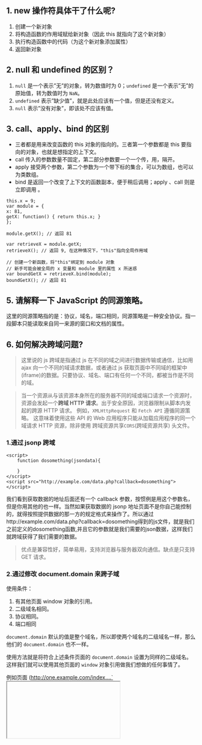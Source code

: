 ## 1. new 操作符具体干了什么呢?

1.  创建一个新对象
2.  将构造函数的作用域赋给新对象（因此 this 就指向了这个新对象）
3.  执行构造函数中的代码（为这个新对象添加属性）
4.  返回新对象

## 2. null 和 undefined 的区别？

1.  `null` 是一个表示”无”的对象，转为数值时为 0；`undefined` 是一个表示”无”的原始值，转为数值时为 `NaN`。
2.  `undefined` 表示”缺少值”，就是此处应该有一个值，但是还没有定义。
3.  `null` 表示”没有对象”，即该处不应该有值。

## 3. call、apply、bind 的区别

* 三者都是用来改变函数的 this 对象的指向的。三者第一个参数都是 this 要指向的对象，也就是想指定的上下文。
* call 传入的参数数量不固定，第二部分参数要一个一个传，用，隔开。
* apply 接受两个参数，第二个参数为一个带下标的集合，可以为数组，也可以为类数组。
* bind 是返回一个改变了上下文的函数副本，便于稍后调用；apply 、call 则是立即调用 。

```
this.x = 9;
var module = {
x: 81,
getX: function() { return this.x; }
};

module.getX(); // 返回 81

var retrieveX = module.getX;
retrieveX(); // 返回 9, 在这种情况下，"this"指向全局作用域

// 创建一个新函数，将"this"绑定到 module 对象
// 新手可能会被全局的 x 变量和 module 里的属性 x 所迷惑
var boundGetX = retrieveX.bind(module);
boundGetX(); // 返回 81
```

## 5. 请解释一下 JavaScript 的同源策略。

这里的同源策略指的是：协议，域名，端口相同，同源策略是一种安全协议。指一段脚本只能读取来自同一来源的窗口和文档的属性。

## 6. 如何解决跨域问题?

> 这里说的 js 跨域是指通过 js 在不同的域之间进行数据传输或通信，比如用 ajax 向一个不同的域请求数据，或者通过 js 获取页面中不同域的框架中(iframe)的数据。只要协议、域名、端口有任何一个不同，都被当作是不同的域。

> 当一个资源从与该资源本身所在的服务器不同的域或端口请求一个资源时，资源会发起一个**跨域 HTTP 请求**。出于安全原因，浏览器限制从脚本内发起的跨源 HTTP 请求。 例如，`XMLHttpRequest` 和 `Fetch API` 遵循同源策略。 这意味着使用这些 API 的 Web 应用程序只能从加载应用程序的同一个域请求 HTTP 资源，除非使用 跨域资源共享`CORS`(跨域资源共享) 头文件。

### 1.通过 jsonp 跨域

```
<script>
    function dosomething(jsondata){

    }
</script>
<script src="http://example.com/data.php?callback=dosomething"></script>
```

我们看到获取数据的地址后面还有一个 callback 参数，按惯例是用这个参数名，但是你用其他的也一样。当然如果获取数据的 jsonp 地址页面不是你自己能控制的，就得按照提供数据的那一方的规定格式来操作了。所以通过http://example.com/data.php?callback=dosomething得到的js文件，就是我们之前定义的dosomething函数,并且它的参数就是我们需要的json数据，这样我们就跨域获得了我们需要的数据。

> 优点是兼容性好，简单易用，支持浏览器与服务器双向通信。缺点是只支持 GET 请求。

### 2.通过修改 document.domain 来跨子域

使用条件：

1.  有其他页面 window 对象的引用。
2.  二级域名相同。
3.  协议相同。
4.  端口相同

`document.domain` 默认的值是整个域名，所以即使两个域名的二级域名一样，那么他们的 `document.domain` 也不一样。

使用方法就是将符合上述条件页面的 `document.domain` 设置为同样的二级域名。这样我们就可以使用其他页面的 `window` 对象引用做我们想做的任何事情了。

例如页面 (http://one.example.com/index....`<iframe>`

```
<iframe id="iframe" src="http://two.example.com/iframe.html"></iframe>
```

在 iframe.html 中使用 JavaScript 将 `document.domain` 设置好，也就是 example.com。

```
var iframe = document.getElementById('iframe');

document.domain = 'example.com';

iframe.contentDocument; // 框架的 document 对象
iframe.contentWindow; // 框架的 window 对象
```

这样，我们就可以获得对框架的完全控制权了。

### 3.使用 window.name 来进行跨域

```
window.name = "My window's name";
location.href = "http://www.qq.com/";

// 再检测 window.name

window.name; // My window's name
```

在一个标签里面跳转网页的话，我们的 `window.name` 是不会改变的。由于安全原因，浏览器始终会保持 `window.name` 是 `string` 类型。

基于这个思想，我们可以在某个页面设置好 `window.name` 的值，然后跳转到另外一个页面。在这个页面中就可以获取到我们刚刚设置的 `window.name` 了。

```
var iframe = document.getElementById('iframe');
var data = '';

iframe.onload = function() {
    data = iframe.contentWindow.name;
};
```

> 因为两个页面完全不同源，出现了报错由于 window.name 不随着 URL 的跳转而改变，所以我们使用一个暗黑技术来解决这个问题：

```
var iframe = document.getElementById('iframe');
var data = '';

iframe.onload = function() {
    iframe.onload = function(){
        data = iframe.contentWindow.name;
    }
    iframe.src = 'about:blank';
};
```

> 或者将里面的 about:blank 替换成某个同源页面（最好是空页面，减少加载时间）。这种方法与 `document.domain` 方法相比，放宽了域名后缀要相同的限制，可以从任意页面获取 `string` 类型的数据。

### 4.使用 HTML5 中新引进的 window.postMessage 方法来跨域传送数据

```
windowObj.postMessage(message, targetOrigin);
```

* `windowObj`: 接受消息的 Window 对象。
* `message`: 在最新的浏览器中可以是对象。
* `targetOrigin`: 目标的源，`*` 表示任意。

这个方法非常强大，无视协议，端口，域名的不同

```
var windowObj = window; // 可以是其他的 Window 对象的引用
var data = null;

addEventListener('message', function(e){
    if(e.origin == 'http://jasonkid.github.io/fezone') {
        data = e.data;

        e.source.postMessage('Got it!', '*');
    }
});
```

`message` 事件就是用来接收 `postMessage` 发送过来的请求的。函数参数的属性有以下几个：

* `origin`: 发送消息的 window 的源。
* `data`: 数据。
* `source`: 发送消息的 Window 对象。

### 5.CORS

服务器端对于 `CORS` 的支持，主要就是通过设置 `Access-Control-Allow-Origin` 来进行的。如果浏览器检测到相应的设置，就可以允许 Ajax 进行跨域的访问。

## 7. 说说严格模式的限制

> 变量必须声明后再使用函数的参数不能有同名属性，否则报错禁止 this 指向全局对象不能使用 with 语句增加了保留字
> arguments 不会自动反映函数参数的变化设立”严格模式”的目的：消除 Javascript 语法的一些不合理、不严谨之处，减少一些怪异行为;
> 消除代码运行的一些不安全之处，保证代码运行的安全；提高编译器效率，增加运行速度；为未来新版本的 Javascript 做好铺垫。

## 8. 请解释什么是事件代理

事件代理（Event Delegation），又称之为事件委托。即是把原本需要绑定的事件委托给父元素，让父元素担当事件监听的职务。事件代理的原理是 DOM 元素的事件冒泡。使用事件代理的好处是可以提高性能

## 9. Event Loop、消息队列、事件轮询

> 异步函数在执行结束后，会在事件队列中添加一个事件（回调函数）(遵循先进先出原则)，主线程中的代码执行完毕后（即一次循环结束），下一次循环开始就在事件队列中“读取”事件，然后调用它所对应的回调函数。这个过程是循环不断的，所以整个的这种运行机制又称为 Event Loop（事件循环）

> 主线程运行的时候，产生堆（heap）和栈（stack），栈中的代码（同步任务）调用各种外部 API，它们在”任务队列”中加入各种事件（click，load，done）。只要栈中的代码执行完毕，主线程就会去读取”任务队列”，依次执行那些事件所对应的回调函数。

> 执行栈中的代码（同步任务），总是在读取”任务队列”（异步任务）之前执行。

## 10. ES6 的了解

es6 是一个新的标准，它包含了许多新的语言特性和库，是 JS 最实质性的一次升级。比如’箭头函数’、’字符串模板’、’generators(生成器)’、’async/await’、’解构赋值’、’class’等等，还有就是引入 module 模块的概念。

**箭头函数**可以让 `this` 指向固定化，这种特性很有利于封装回调函数

1.  函数体内的 `this` 对象，就是定义时所在的对象，而不是使用时所在的对象。
2.  不可以当作构造函数，也就是说，不可以使用 `new`命令，否则会抛出一个错误。
3.  不可以使用 `arguments` 对象，该对象在函数体内不存在。如果要用，可以用 Rest 参数代替
4.  不可以使用 `yield` 命令，因此箭头函数不能用作 `Generator` 函数。

**async/await** 是写异步代码的新方式，以前的方法有回调函数和 Promise。

* `async/await` 是基于 `Promise` 实现的，它不能用于普通的回调函数。
* `async/await` 与 `Promise` 一样，是非阻塞的。
* `async/await` 使得异步代码看起来像同步代码，这正是它的魔力所在。

## 11. 说说你对 Promise 的理解

> Promise 是异步编程的一种解决方案，比传统的解决方案——回调函数和事件监听——更合理和更强大。

> 所谓 Promise，简单说就是一个容器，里面保存着某个未来才会结束的事件（通常是一个异步操作）的结果。从语法上说，Promise 是一个对象，从它可以获取异步操作的消息。Promise 提供统一的 API，各种异步操作都可以用同样的方法进行处理。

Promise 对象有以下两个特点:

* 对象的状态不受外界影响，Promise 对象代表一个异步操作，有三种状态：Pending（进行中）、Resolved（已完成，又称 Fulfilled）和 Rejected（已失败）
* 一旦状态改变，就不会再变，任何时候都可以得到这个结果。

## 12. 说说你对 AMD 和 Commonjs 的理解

### 1. CommonJS

`CommonJS` 规范是诞生比较早的。NodeJS 就采用了 CommonJS。加载模块是同步的，也就是说，只有加载完成，才能执行后面的操作。

```
var clock = require('clock');
clock.start();
```

> 这种写法适合服务端，因为在服务器读取模块都是在本地磁盘，加载速度很快。但是如果在客户端，加载模块的时候有可能出现“假死”状况。比如上面的例子中 clock 的调用必须等待 clock.js 请求成功，加载完毕。那么，能不能异步加载模块呢？

### 2. AMD

AMD，即 (Asynchronous Module Definition)，这种规范是异步的加载模块，requireJs 应用了这一规范。先定义所有依赖，然后在加载完成后的回调函数中执行。非同步加载模块，允许指定回调函数。

```
require(['clock'],function(clock){
  clock.start();
});
```

### 3. CMD

CMD (Common Module Definition), 是 seajs 推崇的规范，CMD 则是依赖就近，用的时候再 require

```
define(function(require, exports, module) {
   var clock = require('clock');
   clock.start();
});
```

## 13.lazyload

场景：涉及到图片，falsh 资源 , iframe, 网页编辑器(类似 FCK)等占用较大带宽，且这些模块暂且不在浏览器可视区内,因此可以使用 lazyload 在适当的时候加载该类资源.

优点：提升用户的体验，如果图片数量较大，打开页面的时候要将将页面上所有的图片全部获取加载，很可能会出现卡顿现象，影响用户体验。因此，有选择性地请求图片，这样能明显减少了服务器的压力和流量，也能够减小浏览器的负担。

原理:首先在渲染时，图片引用默认图片，然后把真实地址放在 `data-\*`属性上面。`<image src='./../assets/default.png' :data-src='item.allPics' class='lazyloadimg'>`然后是监听滚动，直接用`window.onscroll` 就可以了，但是要注意一点的是类似于 `window`的 `scroll` 和 `resize`，还有 `mousemove`这类触发很频繁的事件，最好用节流(throttle)或防抖函数(debounce)来控制一下触发频率。接着要判断图片是否出现在了视窗里面，主要是三个高度：1，当前 body 从顶部滚动了多少距离。2，视窗的高度。3，当前图片距离顶部的距离

实现：lazyload 的难点在如何在适当的时候加载用户需要的资源(这里用户需要的资源指该资源呈现在浏览器可视区域)。因此我们需要知道几点信息来确定目标是否已呈现在客户区,其中包括：

1.  当前 body 从顶部滚动了多少距离
2.  视窗的高度.
3.  当前图片距离顶部的距离

```
window.onscroll =_.throttle(this.watchscroll, 200);
watchscroll () {
  var bodyScrollHeight =  document.body.scrollTop;// body滚动高度
  var windowHeight = window.innerHeight;// 视窗高度
  var imgs = document.getElementsByClassName('lazyloadimg');
  for (var i =0; i < imgs.length; i++) {
    var imgHeight = imgs[i].offsetTop;// 图片距离顶部高度  
    if (imgHeight  < windowHeight  + bodyScrollHeight) {
       imgs[i].src = imgs[i].getAttribute('data-src');
       img[i].className = img[i].className.replace('lazyloadimg','')
    }
  }
}
```

## 14. Debounce、throttle

> 以下场景往往由于事件频繁被触发，因而频繁执行 DOM 操作、资源加载等重行为，导致 UI 停顿甚至浏览器崩溃。

1.  window 对象的 resize、scroll 事件
2.  拖拽时的 mousemove 事件
3.  射击游戏中的 mousedown、keydown 事件
4.  文字输入、自动完成的 keyup 事件

### Debounce(防抖)

#### 定义

> 当调用动作 n 毫秒后，才会执行该动作，若在这 n 毫秒内又调用此动作则将重新计算执行时间。可以把多个顺序地调用合并成一次。

#### 实例

> 1.  调整桌面浏览器窗口大小的时候，会触发很多次 resize 事件
> 2.  基于 AJAX 请求的自动完成功能，通过 keypress 触发

#### 实现

```
/**
* 空闲控制 返回函数连续调用时，空闲时间必须大于或等于 idle，action 才会执行
* @param idle   {number}    空闲时间，单位毫秒
* @param action {function}  请求关联函数，实际应用需要调用的函数
* @return {function}    返回客户调用函数
*/
debounce(idle,action)

var debounce = function(idle, action){
  var last
  return function(){
    var _this = this, args = arguments
    clearTimeout(last)
    last = setTimeout(function(){
        action.apply(_this, args)
    }, idle)
  }
}
```

### Throttle（节流阀）

#### 定义

> 预先设定一个执行周期，当调用动作的时刻大于等于执行周期则执行该动作，然后进入下一个新周期。只允许一个函数在 X 毫秒内执行一次。

> 不同点:跟 debounce 主要的不同在于，throttle 保证 X 毫秒内至少执行一次。

#### 实例：

> 1.  无限滚动

#### 实现

```
/**
* 频率控制 返回函数连续调用时，action 执行频率限定为 次 / delay
* @param delay  {number}    延迟时间，单位毫秒
* @param action {function}  请求关联函数，实际应用需要调用的函数
* @return {function}    返回客户调用函数
*/
throttle(delay,action)

var throttle = function(delay, action){
  var last = 0;
  return function(){
    var curr = +new Date()
    if (curr - last > delay){
      action.apply(this, arguments)
      last = curr
    }
  }
}
```

### requestAnimationFrame

> 告诉浏览器您希望执行动画并请求浏览器在下一次重绘之前调用指定的函数来更新动画。该方法使用一个回调函数作为参数，这个回调函数会在浏览器重绘之前调用。是另一种限速执行的方式。跟 `_.throttle(dosomething, 16)` 等价。它是高保真的，如果追求更好的精确度的话，可以用浏览器原生的 API 。

#### 优点

* 动画保持 60fps（每一帧 16 ms），浏览器内部决定渲染的最佳时机
* 简洁标准的 API，后期维护成本低

#### 缺点

* 动画的开始/取消需要开发者自己控制，不像 ‘.debounce’ 或 ‘.throttle’由函数内部处理。
* 浏览器标签未激活时，一切都不会执行。
* 尽管所有的现代浏览器都支持 rAF ，IE9，Opera Mini 和 老的 Android 还是需要打补丁。
* Node.js 不支持，无法在服务器端用于文件系统事件。

实现如下：

```
var latestKnownScrollY = 0,
    ticking = false,
  item = document.querySelectorAll('.item');


function update() {
    // reset the tick so we can
    // capture the next onScroll
    ticking = false;

  item[0].style.width = latestKnownScrollY + 100 + 'px';
}


function onScroll() {
    latestKnownScrollY = window.scrollY; //No IE8
    requestTick();
}

function requestTick() {
    if(!ticking) {
        requestAnimationFrame(update);
    }
    ticking = true;
}

 window.addEventListener('scroll', onScroll, false);


/// THROTTLE

function throttled_version() {
   item[1].style.width = window.scrollY + 100 + 'px';
}

 window.addEventListener('scroll', _.throttle(throttled_version, 16), false);
```

### 如何使用 debounce 和 throttle 以及常见的坑

> 1.  不止一次地调用 \_.debounce 方法：

```
// 错误
$(window).on('scroll', function() {
   _.debounce(doSomething, 300);
});
// 正确
$(window).on('scroll', _.debounce(doSomething, 200));
```

### 总结

> * `debounce`：把触发非常频繁的事件（比如按键）合并成一次执行。
> * `throttle`：保证每 X 毫秒恒定的执行次数，比如每 200ms 检查下滚动位置，并触发 CSS 动画。
> * `requestAnimationFrame`：可替代 `throttle` ，函数需要重新计算和渲染屏幕上的元素时，想保证动画或变化的平滑性，可以用它。注意：IE9 不支持。

## 15 console

1.  `console.log console.warn console.info console.error`
2.  `console.group & console.groupEnd`
3.  `console.table`
4.  `console.log('%chello world', 'background-image:-webkit-gradient( linear, left top, right top, color-stop(0, #f22));`
5.  `console.assert`
6.  `console.count`
7.  `console.dir`
8.  `console.time & console.timeEnd`
9.  `console.profile & console.timeLime`
10. `keys & values`
11. `monitor & unmonitor`

## 16. jsDOM 操作有原生的 insertBefore 函数，但是没有 insertAfter，实现一个 insertAfter 函数

> js 原生方法 insertBefore 用于在某个元素之前插入新元素语法：`parentElement.insertBefore(newElement, referElement)`

* 1.  如果要插入的 newElement 已经在 DOM 树中存在，那么执行此方法会将该节点从 DOM 树中移除。
* 2.  如果`referElement`为 null，那么`newElement` 会被添加到父节点的子节点末尾

实现 insertAfter 功能

```
function insertAfter(newNode, referenceNode) {
    referenceNode.parentNode.insertBefore(newNode, referenceNode.nextSibling);
}
```

## 17.怎么设置多个 window.onload 事件（类似像 jquery 一样可以同时存在多个$(document).ready()事件）

```
/*
*假设有2个函数firstFunction和secondFunction需要在网页加载完毕时执行， 需要绑定到window。onload。如果通过：
*
* window.onload = firstFunction;
* window.onload = secondFunction;
* 结果是只有secondFunction会执行，secondFunction会覆盖firstFunction。
*/

/*
*正确的方式是：
* Javascript 共享onload事件处理方法：
*/
//1.在需要绑定的函数不是很多时，可以创建一个匿名函数容纳需绑定的函数，再将该匿名函数绑定至window。onload函数
window.onload = function()
    {
      firstFunction();
      secondFunction();
    }

//2.实现一个函数addLoadEvent，如下

function addLoadEvent(func)
    {
      var oldOnLoad = window.onload;
      if(typeof window.onload != 'function')
      {
        window.onload = func;
      }
      else
      {
        window.onload = function()
        {
          oldOnLoad();
          func();
        }

      }
    }

addLoadEvent(firstFunction);
addLoadEvent(secondFunction);
```

## 18.XML 和 JSON 的区别？

1.  数据体积方面。
    JSON 相对于 XML 来讲，数据的体积小，传递的速度更快些。

2.  数据交互方面。
    JSON 与 JavaScript 的交互更加方便，更容易解析处理，更好的数据交互。

3.  数据描述方面。
    JSON 对数据的描述性比 XML 较差。

4.  传输速度方面。
    JSON 的速度要远远快于 XML。

## 19. 谈谈你对 webpack 的看法

`WebPack` 是一个模块打包工具，你可以使用`WebPack`管理你的模块依赖，并编绎输出模块们所需的静态文件。它能够很好地管理、打包 Web 开发中所用到的`HTML、JavaScript、CSS`以及各种静态文件（图片、字体等），让开发过程更加高效。对于不同类型的资源，`webpack`有对应的模块加载器。`webpack`模块打包器会分析模块间的依赖关系，最后 生成了优化且合并后的静态资源。

### 两大特色

1.  code splitting（可以自动完成）

2.  loader 可以处理各种类型的静态文件，并且支持串联操作

### 新特性

1.  对 CommonJS 、 AMD 、ES6 的语法做了兼容

2.  对 js、css、图片等资源文件都支持打包

3.  串联式模块加载器以及插件机制，让其具有更好的灵活性和扩展性，例如提供对 CoffeeScript、ES6 的支持

4.  有独立的配置文件 webpack.config.js

5.  可以将代码切割成不同的 chunk，实现按需加载，降低了初始化时间

6.  支持 SourceUrls 和 SourceMaps，易于调试

7.  具有强大的 Plugin 接口，大多是内部插件，使用起来比较灵活

8.  webpack 使用异步 IO 并具有多级缓存。这使得 webpack 很快且在增量编译上更加快

## 20.创建 ajax 过程

1.  创建 XMLHttpRequest 对象,也就是创建一个异步调用对象.

2.  创建一个新的 HTTP 请求,并指定该 HTTP 请求的方法、URL 及验证信息.

3.  设置响应 HTTP 请求状态变化的函数.

4.  发送 HTTP 请求.

5.  获取异步调用返回的数据.

6.  使用 JavaScript 和 DOM 实现局部刷新.

```
function createXHR() {
    if (typeof XMLHttpRequest != 'undefined') {
        return new XMLHttpRequest();
    } else if (typeof ActiveXObject != 'undefined') {
        if (typeof arguments.callee.activeXString != 'string') {
            var versions = [
                "MSXML2.XMLHtpp.6.0", "MSXML2.XMLHttp.3.0", "MSXML2.XMLHttp"
            ], i, len;
            for (i = 0, len = versions.length; i < len; i++) {
                try {
                    new ActiveXObject(versions[i]);
                    arguments.callee.activeXString = versions[i];
                    break;
                } catch (ex) {
                    // 跳过
                }
            }
            return new ActiveXObject(arguments.callee.activeXString);
        }
    } else {
        throw new Error('no xhr object')
    }
}

var xhr = createXHR();
var xhr = XMLHttpRequest();
xhr.onreadystatechange = function () {
    if (xhr.readyState == 4) {
        if ((xhr.status >= 200 && xhr.status < 300) || xhr.status == 304) {
            alert(xhr.responseText);
        } else {
            alert('Request was unsuccessful' + xhr.status);
        }
    }
}

xhr.open('get', '/index', true);
xhr.send(null);

xhr.open('post', '/index', true);
xhr.setRequestHeader("Content-Type", "application/x-www-form-urlencoded");
var form = document.getElementById('form');
        xhr.send(form);
```

## 21.Javascript 垃圾回收方法

### 标记清除（mark and sweep）

这是 JavaScript 最常见的垃圾回收方式，当变量进入执行环境的时候，比如函数中声明一个变量，垃圾回收器将其标记为“进入环境”，当变量离开环境的时候（函数执行结束）将其标记为“离开环境”。

垃圾回收器会在运行的时候给存储在内存中的所有变量加上标记，然后去掉环境中的变量以及被环境中变量所引用的变量（闭包），在这些完成之后仍存在标记的就是要删除的变量了

### 引用计数(reference counting)

在低版本 IE 中经常会出现内存泄露，很多时候就是因为其采用引用计数方式进行垃圾回收。引用计数的策略是跟踪记录每个值被使用的次数，当声明了一个 变量并将一个引用类型赋值给该变量的时候这个值的引用次数就加 1，如果该变量的值变成了另外一个，则这个值得引用次数减 1，当这个值的引用次数变为 0 的时 候，说明没有变量在使用，这个值没法被访问了，因此可以将其占用的空间回收，这样垃圾回收器会在运行的时候清理掉引用次数为 0 的值占用的空间。

在 IE 中虽然 JavaScript 对象通过标记清除的方式进行垃圾回收，但 BOM 与 DOM 对象却是通过引用计数回收垃圾的，也就是说只要涉及 B

## 22.DOM 操作——怎样添加、移除、移动、复制、创建和查找节点。

### 创建新节点

```
createDocumentFragment()    //创建一个DOM片段

createElement()   //创建一个具体的元素

createTextNode()   //创建一个文本节点
```

### 添加、移除、替换、插入

```
appendChild()

removeChild()

replaceChild()

insertBefore() //并没有insertAfter()
```

### 查找

```
getElementsByTagName()    //通过标签名称

getElementsByName()    //通过元素的Name属性的值(IE容错能力较强，
会得到一个数组，其中包括id等于name值的)

getElementById()    //通过元素Id，唯一性
```

## 23.js 延迟加载的方式有哪些？

1.  defer
2.  async
3.  动态创建 DOM 方式（创建 script，插入到 DOM 中，加载完毕后 callBack）
4.  按需异步载入 js
5.  创建并插入 iframe，让它异步执行 js

## 24. 哪些操作会造成内存泄漏？

* 内存泄漏指任何对象在您不再拥有或需要它之后仍然存在。
* 垃圾回收器定期扫描对象，并计算引用了每个对象的其他对象的数量。如果一个对象的引用数量为 0（没有其他对象引用过该对象），或对该对象的惟一引用是循环的，那么该对象的内存即可回收。
* setTimeout 的第一个参数使用字符串而非函数的话，会引发内存泄漏。
* 闭包、控制台日志、循环（在两个对象彼此引用且彼此保留时，就会产生一个循环）

## 25. 为什么要有同源限制？

我们举例说明：比如一个黑客程序，他利用 Iframe 把真正的银行登录页面嵌到他的页面上，当你使用真实的用户名，密码登录时，他的页面就可以通过 Javascript 读取到你的表单中 input 中的内容，这样用户名，密码就轻松到手了。

## 26. 实现一个函数 clone，可以对 JavaScript 中的 5 种主要的数据类型（包括 Number、String、Object、Array、Boolean）进行值复制

```
Object.prototype.clone = function () {
    var o = this.constructor === Array ? [] : {};
    for (var e in this) {
        o[e] = typeof this[e] === "object" ? this[e].clone() : this[e];
    }
    return o;
}
```

## 27.如何删除一个 cookie

1.  将时间设为当前时间往前一点。

```
var date = new Date();

date.setDate(date.getDate() - 1);//真正的删除
```

`setDate()`方法用于设置一个月的某一天。

2.  expires 的设置

`document.cookie = 'user='+ encodeURIComponent('name') + ';expires = ' + new Date(0)`

## 28.document.write()的用法

`document.write()`方法可以用在两个方面：页面载入过程中用实时脚本创建页面内容，以及用延时脚本创建本窗口或新窗口的内容。
`document.write`只能重绘整个页面。`innerHTML`可以重绘页面的一部分

## 29.编写一个方法 求一个字符串的字节长度

```
function GetBytes(str) {
    var len = str.length;
    var bytes = len;
    for (var i = 0; i < len; i++) {
        if (str.charCodeAt(i) > 255) bytes++;
    }
    return bytes;
}
alert(GetBytes("你好,as"));
```

## 30.attribute 和 property 的区别是什么？

* `attribute` 是 `dom` 元素在文档中作为 `html` 标签拥有的属性；
* `property` 就是 `dom` 元素在 `js` 中作为对象拥有的属性。

> 对于 `html` 的标准属性来说，`attribute` 和 `property` 是同步的，是会自动更新的，但是对于自定义的属性来说，他们是不同步的，
